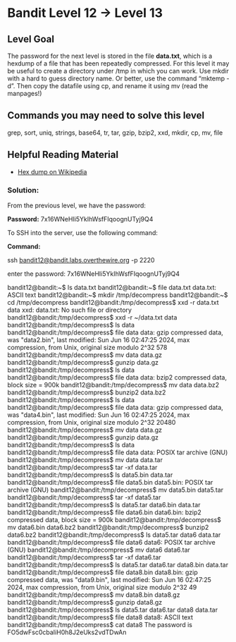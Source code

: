 # Bandit Level 12 → Level 13

## Level Goal

The password for the next level is stored in the file **data.txt**, which is a hexdump of a file that has been repeatedly compressed. For this level it may be useful to create a directory under /tmp in which you can work. Use mkdir with a hard to guess directory name. Or better, use the command “mktemp -d”. Then copy the datafile using cp, and rename it using mv (read the manpages!)

## Commands you may need to solve this level

grep, sort, uniq, strings, base64, tr, tar, gzip, bzip2, xxd, mkdir, cp, mv, file

## Helpful Reading Material

- [Hex dump on Wikipedia](https://en.wikipedia.org/wiki/Hex_dump)

### Solution:

From the previous level, we have the password:

**Password:** 7x16WNeHIi5YkIhWsfFIqoognUTyj9Q4

To SSH into the server, use the following command:

**Command:**

ssh [bandit12@bandit.labs.overthewire.org](mailto:bandit1@bandit.labs.overthewire.org) -p 2220

enter the password: 7x16WNeHIi5YkIhWsfFIqoognUTyj9Q4

bandit12@bandit:~$ ls
data.txt
bandit12@bandit:~$ file data.txt
data.txt: ASCII text
bandit12@bandit:~$ mkdir /tmp/decompress
bandit12@bandit:~$ cd /tmp/decompress
bandit12@bandit:/tmp/decompress$ xxd -r data.txt data
xxd: data.txt: No such file or directory
bandit12@bandit:/tmp/decompress$ xxd -r ~/data.txt data
bandit12@bandit:/tmp/decompress$ ls
data
bandit12@bandit:/tmp/decompress$ file data
data: gzip compressed data, was "data2.bin", last modified: Sun Jun 16 02:47:25 2024, max compression, from Unix, original size modulo 2^32 578
bandit12@bandit:/tmp/decompress$ mv data data.gz
bandit12@bandit:/tmp/decompress$ gunzip data.gz
bandit12@bandit:/tmp/decompress$ ls
data
bandit12@bandit:/tmp/decompress$ file data
data: bzip2 compressed data, block size = 900k
bandit12@bandit:/tmp/decompress$ mv data data.bz2
bandit12@bandit:/tmp/decompress$ bunzip2 data.bz2
bandit12@bandit:/tmp/decompress$ ls
data
bandit12@bandit:/tmp/decompress$ file data
data: gzip compressed data, was "data4.bin", last modified: Sun Jun 16 02:47:25 2024, max compression, from Unix, original size modulo 2^32 20480
bandit12@bandit:/tmp/decompress$ mv data data.gz
bandit12@bandit:/tmp/decompress$ gunzip data.gz
bandit12@bandit:/tmp/decompress$ ls
data
bandit12@bandit:/tmp/decompress$ file data
data: POSIX tar archive (GNU)
bandit12@bandit:/tmp/decompress$ mv data data.tar
bandit12@bandit:/tmp/decompress$ tar -xf data.tar
bandit12@bandit:/tmp/decompress$ ls
data5.bin  data.tar
bandit12@bandit:/tmp/decompress$ file data5.bin
data5.bin: POSIX tar archive (GNU)
bandit12@bandit:/tmp/decompress$ mv data5.bin data5.tar
bandit12@bandit:/tmp/decompress$ tar -xf data5.tar
bandit12@bandit:/tmp/decompress$ ls
data5.tar  data6.bin  data.tar
bandit12@bandit:/tmp/decompress$ file data6.bin
data6.bin: bzip2 compressed data, block size = 900k
bandit12@bandit:/tmp/decompress$ mv data6.bin data6.bz2
bandit12@bandit:/tmp/decompress$ bunzip2 data6.bz2
bandit12@bandit:/tmp/decompress$ ls
data5.tar  data6  data.tar
bandit12@bandit:/tmp/decompress$ file data6
data6: POSIX tar archive (GNU)
bandit12@bandit:/tmp/decompress$ mv data6 data6.tar
bandit12@bandit:/tmp/decompress$ tar -xf data6.tar
bandit12@bandit:/tmp/decompress$ ls
data5.tar  data6.tar  data8.bin  data.tar
bandit12@bandit:/tmp/decompress$ file data8.bin
data8.bin: gzip compressed data, was "data9.bin", last modified: Sun Jun 16 02:47:25 2024, max compression, from Unix, original size modulo 2^32 49
bandit12@bandit:/tmp/decompress$ mv data8.bin data8.gz
bandit12@bandit:/tmp/decompress$ gunzip data8.gz
bandit12@bandit:/tmp/decompress$ ls
data5.tar  data6.tar  data8  data.tar
bandit12@bandit:/tmp/decompress$ file data8
data8: ASCII text
bandit12@bandit:/tmp/decompress$ cat data8
The password is FO5dwFsc0cbaIiH0h8J2eUks2vdTDwAn